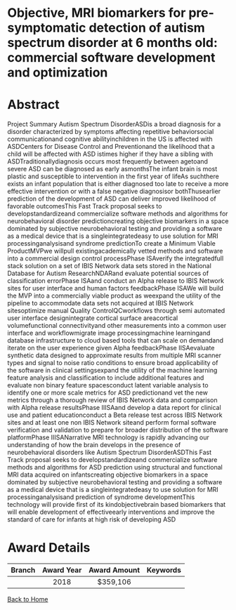 
Objective, MRI biomarkers for pre-symptomatic detection of autism spectrum disorder at 6 months old: commercial software development and optimization
=====================================================================================================================================================

# Abstract


Project Summary
Autism Spectrum DisorderASDis a broad diagnosis for a disorder characterized by symptoms
affecting repetitive behaviorsocial communicationand cognitive abilityinchildren in the
US is affected with ASDCenters for Disease Control and Preventionand the likelihood
that a child will be affected with ASD istimes higher if they have a sibling with ASDTraditionallydiagnosis occurs most frequently between agetoand severe ASD can be
diagnosed as early asmonthsThe infant brain is most plastic and susceptible to intervention
in the first year of lifeAs suchthere exists an infant population that is either diagnosed too late
to receive a more effective intervention or with a false negative diagnosisor bothThusearlier
prediction of the development of ASD can deliver improved likelihood of favorable outcomesThis
Fast Track proposal seeks to developstandardizeand commercialize software methods and
algorithms for neurobehavioral disorder predictioncreating objective biomarkers in a space
dominated by subjective neurobehavioral testing and providing a software as a medical device
that is a singleintegratedeasy to use solution for MRI processinganalysisand syndrome
predictionTo create a Minimum Viable ProductMVPwe willpull existingacademically vetted
methods and software into a commercial design control processPhase ISAverify the
integratedfull stack solution on a set of IBIS Network data sets stored in the National Database
for Autism ResearchNDARand evaluate potential sources of classification errorPhase ISAand conduct an Alpha release to IBIS Network sites for user interface and human factors feedbackPhase ISAWe will build the MVP into a commercially viable product as weexpand the utility
of the pipeline to accommodate data sets not acquired at IBIS Network sitesoptimize manual
Quality ControlQCworkflows through semi automated user interface designintegrate cortical
surface areacortical volumefunctional connectivityand other measurements into a common
user interface and workflowmigrate image processingmachine learningand database
infrastructure to cloud based tools that can scale on demandand iterate on the user experience
given Alpha feedbackPhase IISAevaluate synthetic data designed to approximate results
from multiple MRI scanner types and signal to noise ratio conditions to ensure broad applicability
of the software in clinical settingsexpand the utility of the machine learning feature analysis and
classification to include additional features and evaluate non binary feature spacesconduct latent
variable analysis to identify one or more scale metrics for ASD predictionand vet the new metrics
through a thorough review of IBIS Network data and comparison with Alpha release resultsPhase IIISAand develop a data report for clinical use and patient educationconduct a Beta
release test across IBIS Network sites and at least one non IBIS Network siteand perform formal
software verification and validation to prepare for broader distribution of the software platformPhase IIISANarrative
MRI technology is rapidly advancing our understanding of how the brain develops in the presence
of neurobehavioral disorders like Autism Spectrum DisorderASDThis Fast Track proposal
seeks to developstandardizeand commercialize software methods and algorithms for ASD
prediction using structural and functional MRI data acquired on infantscreating objective
biomarkers in a space dominated by subjective neurobehavioral testing and providing a software
as a medical device that is a singleintegratedeasy to use solution for MRI processinganalysisand prediction of syndrome developmentThis technology will provide first of its kindobjectivebrain based biomarkers that will enable development of effectiveearly interventions and improve
the standard of care for infants at high risk of developing ASD  

# Award Details

|Branch|Award Year|Award Amount|Keywords|
| :---: | :---: | :---: | :---: |
||2018|$359,106||
  
  


[Back to Home](https://github.com/chrischow/dod_sbir_awards/Reports/JH/#2561)